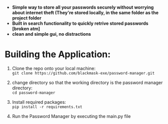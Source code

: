 - **Simple way to store all your passwords securely without worrying about internet theft (They're stored locally, in the same folder as the project folder**
- **Built in search functionality to quickly retrive stored passwords [broken atm]**
- **clean and simple gui, no distractions**


# Building the Application:

1. Clone the repo onto your local machine:  
`git clone https://github.com/blackmask-exe/password-manager.git`

2. change directory so that the working directory is the password manager directory:  
`cd password-manager`

3. Install required packages:  
`pip install -r requirements.txt`

4. Run the Password Manager by executing the main.py file  

